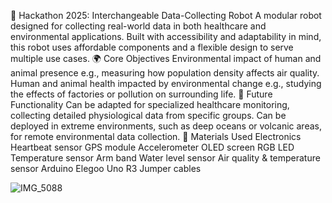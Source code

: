 🤖 Hackathon 2025: Interchangeable Data-Collecting Robot
A modular robot designed for collecting real-world data in both healthcare and environmental applications. Built with accessibility and adaptability in mind, this robot uses affordable components and a flexible design to serve multiple use cases.
🌍 Core Objectives
Environmental impact of human and animal presence
e.g., measuring how population density affects air quality.
Human and animal health impacted by environmental change
e.g., studying the effects of factories or pollution on surrounding life.
🧠 Future Functionality
Can be adapted for specialized healthcare monitoring, collecting detailed physiological data from specific groups.
Can be deployed in extreme environments, such as deep oceans or volcanic areas, for remote environmental data collection.
🔧 Materials Used
Electronics
Heartbeat sensor
GPS module
Accelerometer
OLED screen
RGB LED
Temperature sensor
Arm band
Water level sensor
Air quality & temperature sensor
Arduino Elegoo Uno R3
Jumper cables


![IMG_5088](https://github.com/user-attachments/assets/a72f810f-c669-4c88-b877-4ede516dcd4c)


  

  


